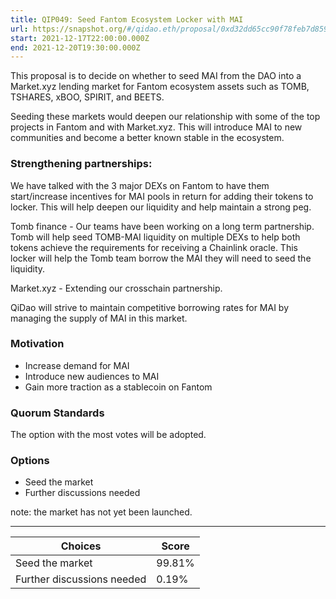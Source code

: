 ```yaml
---
title: QIP049: Seed Fantom Ecosystem Locker with MAI
url: https://snapshot.org/#/qidao.eth/proposal/0xd32dd65cc90f78feb7d8595612136371d67bb1159743f8bebbce54eec60d205f
start: 2021-12-17T22:00:00.000Z
end: 2021-12-20T19:30:00.000Z
---
```

This proposal is to decide on whether to seed MAI from the DAO into a Market.xyz lending market for Fantom ecosystem assets such as TOMB, TSHARES, xBOO, SPIRIT, and BEETS.

Seeding these markets would deepen our relationship with some of the top projects in Fantom and with Market.xyz. This will introduce MAI to new communities and become a better known stable in the ecosystem.

### Strengthening partnerships:

We have talked with the 3 major DEXs on Fantom to have them start/increase incentives for MAI pools in return for adding their tokens to locker. This will help deepen our liquidity and help maintain a strong peg.

Tomb finance - Our teams have been working on a long term partnership. Tomb will help seed TOMB-MAI liquidity on multiple DEXs to help both tokens achieve the requirements for receiving a Chainlink oracle. This locker will help the Tomb team borrow the MAI they will need to seed the liquidity. 

Market.xyz - Extending our crosschain partnership.

QiDao will strive to maintain competitive borrowing rates for MAI by managing the supply of MAI in this market.

### Motivation

* Increase demand for MAI
* Introduce new audiences to MAI
* Gain more traction as a stablecoin on Fantom

### Quorum Standards

The option with the most votes will be adopted.

### Options

* Seed the market
* Further discussions needed 

note: the market has not yet been launched. 

---
| Choices | Score |
| --- | --- |
| Seed the market | 99.81% |
| Further discussions needed | 0.19% |

